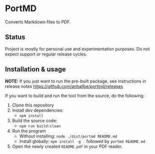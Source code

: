 # PortMD
Converts Markdown files to PDF.

## Status
Project is mostly for personal use and experimentation purposes. Do not expect support or regular release cycles.

## Installation & usage
**NOTE:** If you just want to run the pre-built package, see instructions in release notes https://github.com/anhallbe/portmd/releases

If you want to build and run the tool from the source, do the following:

1. Clone this repository
2. Install dev dependencies:
   - `npm install`
3. Build the source code:
   - `npm run build:clean`
4. Run the program
   - Without installing: `node ./dist/portmd README.md`
   - Install globally: `npm install -g .` followed by `portmd README.md`
5. Open the newly created `README.pdf` in your PDF reader.
